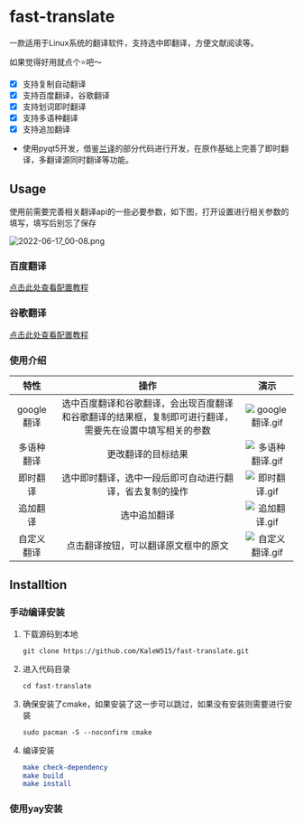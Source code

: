 # fast-translate
一款适用于Linux系统的翻译软件，支持选中即翻译，方便文献阅读等。

如果觉得好用就点个:star:吧～

- [x] 支持复制自动翻译
- [x] 支持百度翻译，谷歌翻译
- [x] 支持划词即时翻译
- [x] 支持多语种翻译
- [x] 支持追加翻译

- 使用pyqt5开发，借鉴[兰译](https://github.com/yuhldr/ldr-translate)的部分代码进行开发，在原作基础上完善了即时翻译，多翻译源同时翻译等功能。

## Usage

使用前需要完善相关翻译api的一些必要参数，如下图，打开设置进行相关参数的填写，填写后别忘了保存

![2022-06-17_00-08.png](https://s2.loli.net/2022/06/17/dvGH9AshZfQSYec.png)

### 百度翻译

[点击此处查看配置教程](https://github.com/KaleW515/fast-translate/blob/main/docs/百度翻译.md)

### 谷歌翻译

[点击此处查看配置教程](https://github.com/KaleW515/fast-translate/blob/main/docs/谷歌翻译.md)

### 使用介绍

|    特性    |                             操作                             |                             演示                             |
| :--------: | :----------------------------------------------------------: | :----------------------------------------------------------: |
| google翻译 | 选中百度翻译和谷歌翻译，会出现百度翻译和谷歌翻译的结果框，复制即可进行翻译，需要先在设置中填写相关的参数 | ![google翻译.gif](https://s2.loli.net/2022/06/16/YqABIFdsknuw6KP.gif) |
| 多语种翻译 |                      更改翻译的目标结果                      | ![多语种翻译.gif](https://s2.loli.net/2022/06/16/jOT6wLlY8BPZtdu.gif) |
|  即时翻译  |   选中即时翻译，选中一段后即可自动进行翻译，省去复制的操作   | ![即时翻译.gif](https://s2.loli.net/2022/06/16/xqBjub7hJGMTXWd.gif) |
|  追加翻译  |                         选中追加翻译                         | ![追加翻译.gif](https://s2.loli.net/2022/06/16/4xR9MBTstH2FidS.gif) |
| 自定义翻译 |             点击翻译按钮，可以翻译原文框中的原文             | ![自定义翻译.gif](https://s2.loli.net/2022/06/16/RtWxJw1faU4mnFV.gif) |



## Installtion

### 手动编译安装

1. 下载源码到本地

   `git clone https://github.com/KaleW515/fast-translate.git`

2. 进入代码目录

   `cd fast-translate`

3. 确保安装了cmake，如果安装了这一步可以跳过，如果没有安装则需要进行安装

   `sudo pacman -S --noconfirm cmake`

4. 编译安装

   ```cmake
   make check-dependency
   make build
   make install
   ```

### 使用yay安装
